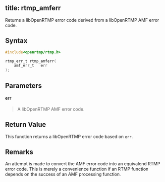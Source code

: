 title: rtmp_amferr
--------------------------

Returns a libOpenRTMP error code derived from a libOpenRTMP AMF error code.

## Syntax ##

```c
#include<openrtmp/rtmp.h>

rtmp_err_t rtmp_amferr( 
	amf_err_t   err 
);
```

## Parameters ##
#### err ####
> A libOpenRTMP AMF error code.

## Return Value ##
This function returns a libOpenRTMP error code based on `err`.

## Remarks ##
An attempt is made to convert the AMF error code into an equivalend RTMP error code. This is merely a convenience function if an RTMP function depends on the success of an AMF processing function.
